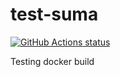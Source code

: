 # test-suma

<a href="https://github.com/jcayouette/test-suma"><img alt="GitHub Actions status" src="https://github.com/jcayouette/test-suma/workflows/build%20test%20deploy/badge.svg"></a>

Testing docker build


